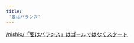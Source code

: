 ```yaml
---
title:
 '要はバランス'
---
```


[/nishio/「要はバランス」はゴールではなくスタート](https://scrapbox.io/nishio/「要はバランス」はゴールではなくスタート)
